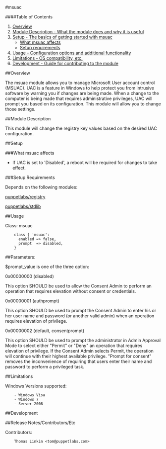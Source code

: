 #msuac

####Table of Contents

1. [Overview](#overview)
2. [Module Description - What the module does and why it is useful](#module-description)
3. [Setup - The basics of getting started with msuac](#setup)
    * [What msuac affects](#what-msuac-affects)
    * [Setup requirements](#setup-requirements)
4. [Usage - Configuration options and additional functionality](#usage)
5. [Limitations - OS compatibility, etc.](#limitations)
6. [Development - Guide for contributing to the module](#development)

##Overview

The msuac module allows you to manage Microsoft User account control (MSUAC).
UAC is a feature in Windows to help protect you from intrusive software by warning
you if changes are being made.  When a change to the computer is being made that requires
administrative privileges, UAC will prompt you based on its configuration.  This module will
allow you to change those settings.

##Module Description

This module will change the registry key values based on the desired UAC configuration.

##Setup

###What msuac affects

* If UAC is set to 'Disabled', a reboot will be required for changes to take effect.

###Setup Requirements

Depends on the following modules:

[puppetlabs/registry](https://forge.puppetlabs.com/puppetlabs/registry)

[puppetlabs/stdlib](https://forge.puppetlabs.com/puppetlabs/stdlib)

##Usage

Class: msuac

        class { 'msuac':
          enabled => false,
          prompt  => disabled,
        }

##Parameters:

$prompt_value is one of the three option:

0x00000000 (disabled)

This option SHOULD be used to allow the Consent Admin to perform an
operation that requires elevation without consent or credentials.

0x00000001 (authprompt)

This option SHOULD be used to prompt the Consent Admin to enter his or her
user name and password (or another valid admin) when an operation requires
elevation of privilege.

0x00000002 (default, consentprompt)

This option SHOULD be used to prompt the administrator in Admin Approval
Mode to select either "Permit" or "Deny" an operation that requires
elevation of privilege. If the Consent Admin selects Permit, the operation
will continue with their highest available privilege. "Prompt for consent"
removes the inconvenience of requiring that users enter their name and
password to perform a privileged task.

##Limitations

Windows Versions supported:

        - Windows Visa
        - Windows 7
        - Server 2008

##Development

##Release Notes/Contributors/Etc

Contributors:

        Thomas Linkin <tom@puppetlabs.com>
